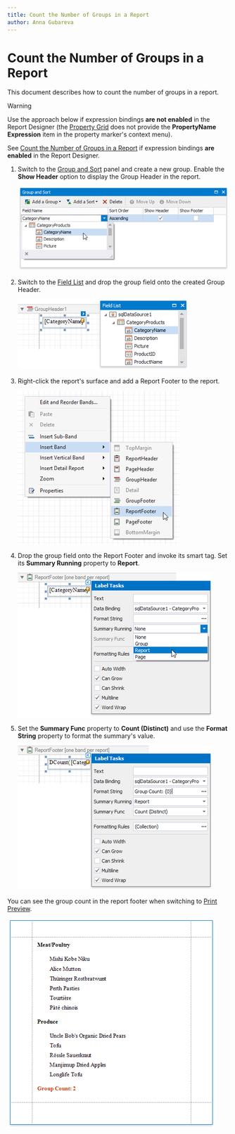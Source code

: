 ```yaml
---
title: Count the Number of Groups in a Report
author: Anna Gubareva
---
```

# Count the Number of Groups in a Report

This document describes how to count the number of groups in a report.

> [!Warning]
> Use the approach below if expression bindings **are not enabled** in the Report Designer (the [Property Grid](../../report-designer-tools/ui-panels/property-grid.md) does not provide the **PropertyName Expression** item in the property marker's context menu).
>
> See [Count the Number of Groups in a Report](../shape-data-expression-bindings/count-the-number-of-groups-in-a-report.md) if expression bindings **are enabled** in the Report Designer.

1. Switch to the [Group and Sort](../../report-designer-tools/ui-panels/group-and-sort-panel.md) panel and create a new group. Enable the **Show Header** option to display the Group Header in the report.
	
	![](../../../../../images/eurd-win-shaping-count-group-data.png)

2. Switch to the [Field List](../../report-designer-tools/ui-panels/field-list.md) and drop the group field onto the created Group Header.
	
	![](../../../../../images/eurd-win-shaping-count-drop-filed-onto-group-header.png)

3. Right-click the report's surface and add a Report Footer to the report.
	
	![](../../../../../images/eurd-win-shaping-insert-report-footer.png)

4. Drop the group field onto the Report Footer and invoke its smart tag. Set its **Summary Running** property to **Report**.
	
	![](../../../../../images/eurd-win-shaping-group-count-legacy-summary-running.png)


5. Set the **Summary Func** property to **Count (Distinct)** and use the **Format String** property to format the summary's value.
	
	![](../../../../../images/eurd-win-shaping-group-count-legacy-settings.png)


You can see the group count in the report footer when switching to [Print Preview](../../preview-print-and-export-reports.md).

![](../../../../../images/eurd-win-shaping-group-count-result.png)